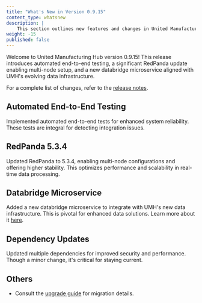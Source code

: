 ```yaml
---
title: "What's New in Version 0.9.15"
content_type: whatsnew
description: |
    This section outlines new features and changes in United Manufacturing Hub version 0.9.15.
weight: -15
published: false
---
```


<!-- overview -->

Welcome to United Manufacturing Hub version 0.9.15! This release introduces automated end-to-end testing, a significant RedPanda update enabling multi-node setup, and a new databridge microservice aligned with UMH's evolving data infrastructure.

For a complete list of changes, refer to the [release notes](https://github.com/united-manufacturing-hub/united-manufacturing-hub/releases/tag/v0.9.15/).

<!-- body -->

## Automated End-to-End Testing

Implemented automated end-to-end tests for enhanced system reliability. These tests are integral for detecting integration issues.

## RedPanda 5.3.4

Updated RedPanda to 5.3.4, enabling multi-node configurations and offering higher stability. This optimizes performance and scalability in real-time data processing.

## Databridge Microservice

Added a new databridge microservice to integrate with UMH's new data infrastructure. This is pivotal for enhanced data solutions. Learn more about it [here](https://learn.umh.app/lesson/data-modeling-in-the-unified-namespace-mqtt-kafka/).

## Dependency Updates

Updated multiple dependencies for improved security and performance. Though a minor change, it's critical for staying current.

## Others

- Consult the [upgrade guide](/docs/production-guide/upgrading/0.9.15/) for migration details.
